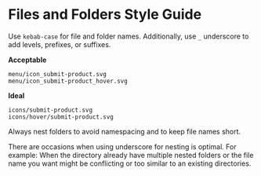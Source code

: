 # Files and Folders Style Guide

Use `kebab-case` for file and folder names.
Additionally, use `_` underscore to add levels, prefixes, or suffixes.

**Acceptable**

```
menu/icon_submit-product.svg
menu/icon_submit-product_hover.svg
```

**Ideal**

```
icons/submit-product.svg
icons/hover/submit-product.svg
```

Always nest folders to avoid namespacing and to keep file names short.

There are occasions when using underscore for nesting is optimal.
For example: When the directory already have multiple nested folders
or the file name you want might be conflicting or too similar to an existing directories.
